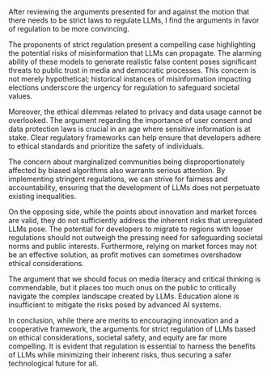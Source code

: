 After reviewing the arguments presented for and against the motion that there needs to be strict laws to regulate LLMs, I find the arguments in favor of regulation to be more convincing.

The proponents of strict regulation present a compelling case highlighting the potential risks of misinformation that LLMs can propagate. The alarming ability of these models to generate realistic false content poses significant threats to public trust in media and democratic processes. This concern is not merely hypothetical; historical instances of misinformation impacting elections underscore the urgency for regulation to safeguard societal values.

Moreover, the ethical dilemmas related to privacy and data usage cannot be overlooked. The argument regarding the importance of user consent and data protection laws is crucial in an age where sensitive information is at stake. Clear regulatory frameworks can help ensure that developers adhere to ethical standards and prioritize the safety of individuals.

The concern about marginalized communities being disproportionately affected by biased algorithms also warrants serious attention. By implementing stringent regulations, we can strive for fairness and accountability, ensuring that the development of LLMs does not perpetuate existing inequalities.

On the opposing side, while the points about innovation and market forces are valid, they do not sufficiently address the inherent risks that unregulated LLMs pose. The potential for developers to migrate to regions with looser regulations should not outweigh the pressing need for safeguarding societal norms and public interests. Furthermore, relying on market forces may not be an effective solution, as profit motives can sometimes overshadow ethical considerations.

The argument that we should focus on media literacy and critical thinking is commendable, but it places too much onus on the public to critically navigate the complex landscape created by LLMs. Education alone is insufficient to mitigate the risks posed by advanced AI systems.

In conclusion, while there are merits to encouraging innovation and a cooperative framework, the arguments for strict regulation of LLMs based on ethical considerations, societal safety, and equity are far more compelling. It is evident that regulation is essential to harness the benefits of LLMs while minimizing their inherent risks, thus securing a safer technological future for all.